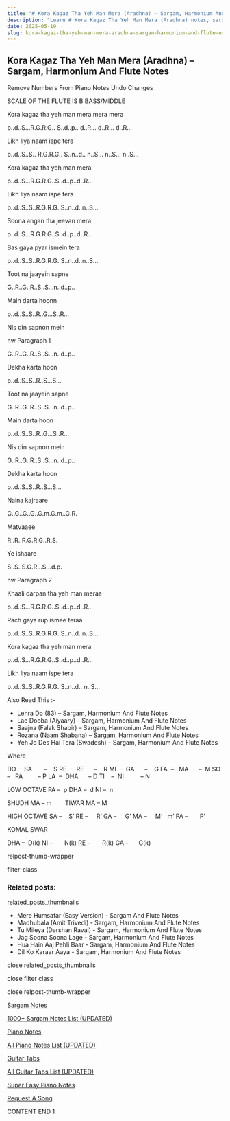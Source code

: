 ```yaml
---
title: "# Kora Kagaz Tha Yeh Man Mera (Aradhna) – Sargam, Harmonium And Flute Notes"
description: "Learn # Kora Kagaz Tha Yeh Man Mera (Aradhna) notes, sargam, harmonium notations and flute notes. Easy step-by-step tutorial for beginners."
date: 2025-05-19
slug: kora-kagaz-tha-yeh-man-mera-aradhna-sargam-harmonium-and-flute-notes
---
```


## Kora Kagaz Tha Yeh Man Mera (Aradhna) – Sargam, Harmonium And Flute Notes

Remove Numbers From Piano Notes
Undo Changes

SCALE OF THE FLUTE IS B BASS/MIDDLE

Kora kagaz tha yeh man mera mera mera

p..d..S…R.G.R.G.. S..d..p.. d..R… d..R… d..R…

Likh liya naam ispe tera

p..d..S..S.. R.G.R.G.. S..n..d.. n..S… n..S… n..S…

Kora kagaz tha yeh man mera

p..d..S…R.G.R.G..S..d..p..d..R…

Likh liya naam ispe tera

p..d..S..S..R.G.R.G..S..n..d..n..S…

Soona angan tha jeevan mera

p..d..S…R.G.R.G..S..d..p..d..R…

Bas gaya pyar ismein tera

p..d..S..S..R.G.R.G..S..n..d..n..S…

Toot na jaayein sapne

G..R..G..R..S..S…n..d..p..

Main darta hoonn

p..d..S..S..R..G…S..R…

Nis din sapnon mein

nw Paragraph 1

G..R..G..R..S..S…n..d..p..

Dekha karta hoon

p..d..S..S..R..S…S…

Toot na jaayein sapne

G..R..G..R..S..S…n..d..p..

Main darta hoon

p..d..S..S..R..G…S..R…

Nis din sapnon mein

G..R..G..R..S..S…n..d..p..

Dekha karta hoon

p..d..S..S..R..S…S…

Naina kajraare

G..G..G..G..G.m.G.m..G.R.

Matvaaee

R..R..R.G.R.G..R.S.

Ye ishaare

S..S..S.G.R…S…d.p.

nw Paragraph 2

Khaali darpan tha yeh man meraa

p..d..S…R.G.R.G..S..d..p..d..R…

Rach gaya rup ismee teraa

p..d..S..S..R.G.R.G..S..n..d..n..S…

Kora kagaz tha yeh man mera

p..d..S…R.G.R.G..S..d..p..d..R…

Likh liya naam ispe tera

p..d..S..S..R.G.R.G..S..n..d.. n..S…

Also Read This :-

* Lehra Do (83) – Sargam, Harmonium And Flute Notes
* Lae Dooba (Aiyaary) – Sargam, Harmonium And Flute Notes
* Saajna (Falak Shabir) – Sargam, Harmonium And Flute Notes
* Rozana (Naam Shabana) – Sargam, Harmonium And Flute Notes
* Yeh Jo Des Hai Tera (Swadesh) – Sargam, Harmonium And Flute Notes

Where

DO –  SA       –    S
RE  –  RE      –    R
MI  –  GA      –    G
FA  –   MA      –  M
SO  –   PA         – P
LA  –  DHA      – D
TI    –  NI          – N

LOW OCTAVE
PA –  p
DHA –  d
NI –  n

SHUDH MA – m        TIWAR MA – M

HIGH OCTAVE
SA –    S’
RE –     R’
GA –     G’
MA –     M’   m’
PA –       P’

KOMAL SWAR

DHA –  D(k)
NI –       N(k)
RE –       R(k)
GA –      G(k)

relpost-thumb-wrapper

filter-class

### Related posts:

related_posts_thumbnails

* Mere Humsafar (Easy Version) - Sargam And Flute Notes
* Madhubala (Amit Trivedi) - Sargam, Harmonium And Flute Notes
* Tu Mileya (Darshan Raval) - Sargam, Harmonium And Flute Notes
* Jag Soona Soona Lage - Sargam, Harmonium And Flute Notes
* Hua Hain Aaj Pehli Baar - Sargam, Harmonium And Flute Notes
* Dil Ko Karaar Aaya - Sargam, Harmonium And Flute Notes

close related_posts_thumbnails

close filter class

close relpost-thumb-wrapper

[Sargam Notes](/sargam-notes.html)

[1000+ Sargam Notes List (UPDATED)](/all-songs-list-sargam-notes.html)

[Piano Notes](/piano-notes.html)

[All Piano Notes List (UPDATED)](/all-songs-list-piano-notes.html)

[Guitar Tabs](/guitar-tabs.html)

[All Guitar Tabs List (UPDATED)](/all-songs-list-guitar-tabs.html)

[Super Easy Piano Notes](https://studywall.in/)

[Request A Song](/request-a-song.html)

CONTENT END 1

